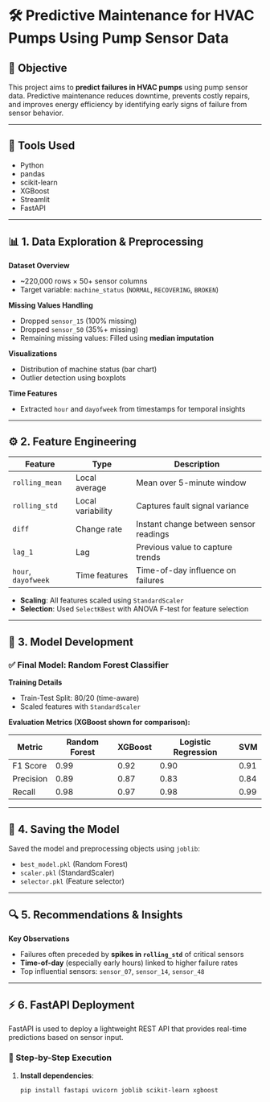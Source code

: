 # 🛠️ Predictive Maintenance for HVAC Pumps Using Pump Sensor Data

## 📌 Objective
This project aims to **predict failures in HVAC pumps** using pump sensor data. Predictive maintenance reduces downtime, prevents costly repairs, and improves energy efficiency by identifying early signs of failure from sensor behavior.

---

## 🧰 Tools Used
- Python
- pandas
- scikit-learn
- XGBoost
- Streamlit
- FastAPI

---

## 📊 1. Data Exploration & Preprocessing

**Dataset Overview**
- ~220,000 rows × 50+ sensor columns
- Target variable: `machine_status` (`NORMAL`, `RECOVERING`, `BROKEN`)

**Missing Values Handling**
- Dropped `sensor_15` (100% missing)
- Dropped `sensor_50` (35%+ missing)
- Remaining missing values: Filled using **median imputation**

**Visualizations**
- Distribution of machine status (bar chart)
- Outlier detection using boxplots

**Time Features**
- Extracted `hour` and `dayofweek` from timestamps for temporal insights

---

## ⚙️ 2. Feature Engineering

| Feature       | Type         | Description                                 |
|---------------|--------------|---------------------------------------------|
| `rolling_mean`| Local average | Mean over 5-minute window                   |
| `rolling_std` | Local variability | Captures fault signal variance         |
| `diff`        | Change rate   | Instant change between sensor readings      |
| `lag_1`       | Lag           | Previous value to capture trends            |
| `hour`, `dayofweek` | Time features | Time-of-day influence on failures  |

- **Scaling**: All features scaled using `StandardScaler`
- **Selection**: Used `SelectKBest` with ANOVA F-test for feature selection

---

## 🤖 3. Model Development

### ✅ Final Model: **Random Forest Classifier**

**Training Details**
- Train-Test Split: 80/20 (time-aware)
- Scaled features with `StandardScaler`

**Evaluation Metrics (XGBoost shown for comparison):**

| Metric     | Random Forest | XGBoost | Logistic Regression | SVM   |
|------------|----------------|---------|----------------------|-------|
| F1 Score   | 0.99           | 0.92    | 0.90                 | 0.91  |
| Precision  | 0.89           | 0.87    | 0.83                 | 0.84  |
| Recall     | 0.98           | 0.97    | 0.98                 | 0.99  |

---

## 💾 4. Saving the Model

Saved the model and preprocessing objects using `joblib`:

- `best_model.pkl` (Random Forest)
- `scaler.pkl` (StandardScaler)
- `selector.pkl` (Feature selector)

---

## 🔍 5. Recommendations & Insights

**Key Observations**
- Failures often preceded by **spikes in `rolling_std`** of critical sensors
- **Time-of-day** (especially early hours) linked to higher failure rates
- Top influential sensors: `sensor_07`, `sensor_14`, `sensor_48`

---

## ⚡ 6. FastAPI Deployment

FastAPI is used to deploy a lightweight REST API that provides real-time predictions based on sensor input.

### 🚀 Step-by-Step Execution

1. **Install dependencies**:
   ```bash
   pip install fastapi uvicorn joblib scikit-learn xgboost
